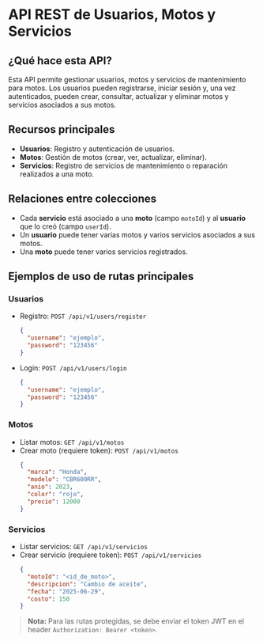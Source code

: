 # API REST de Usuarios, Motos y Servicios

## ¿Qué hace esta API?
Esta API permite gestionar usuarios, motos y servicios de mantenimiento para motos. Los usuarios pueden registrarse, iniciar sesión y, una vez autenticados, pueden crear, consultar, actualizar y eliminar motos y servicios asociados a sus motos.

## Recursos principales
- **Usuarios**: Registro y autenticación de usuarios.
- **Motos**: Gestión de motos (crear, ver, actualizar, eliminar).
- **Servicios**: Registro de servicios de mantenimiento o reparación realizados a una moto.

## Relaciones entre colecciones
- Cada **servicio** está asociado a una **moto** (campo `motoId`) y al **usuario** que lo creó (campo `userId`).
- Un **usuario** puede tener varias motos y varios servicios asociados a sus motos.
- Una **moto** puede tener varios servicios registrados.

## Ejemplos de uso de rutas principales

### Usuarios
- Registro: `POST /api/v1/users/register`
  ```json
  {
    "username": "ejemplo",
    "password": "123456"
  }
  ```
- Login: `POST /api/v1/users/login`
  ```json
  {
    "username": "ejemplo",
    "password": "123456"
  }
  ```

### Motos
- Listar motos: `GET /api/v1/motos`
- Crear moto (requiere token): `POST /api/v1/motos`
  ```json
  {
    "marca": "Honda",
    "modelo": "CBR600RR",
    "anio": 2023,
    "color": "rojo",
    "precio": 12000
  }
  ```

### Servicios
- Listar servicios: `GET /api/v1/servicios`
- Crear servicio (requiere token): `POST /api/v1/servicios`
  ```json
  {
    "motoId": "<id_de_moto>",
    "descripcion": "Cambio de aceite",
    "fecha": "2025-06-29",
    "costo": 150
  }
  ```

> **Nota:** Para las rutas protegidas, se debe enviar el token JWT en el header `Authorization: Bearer <token>`.



